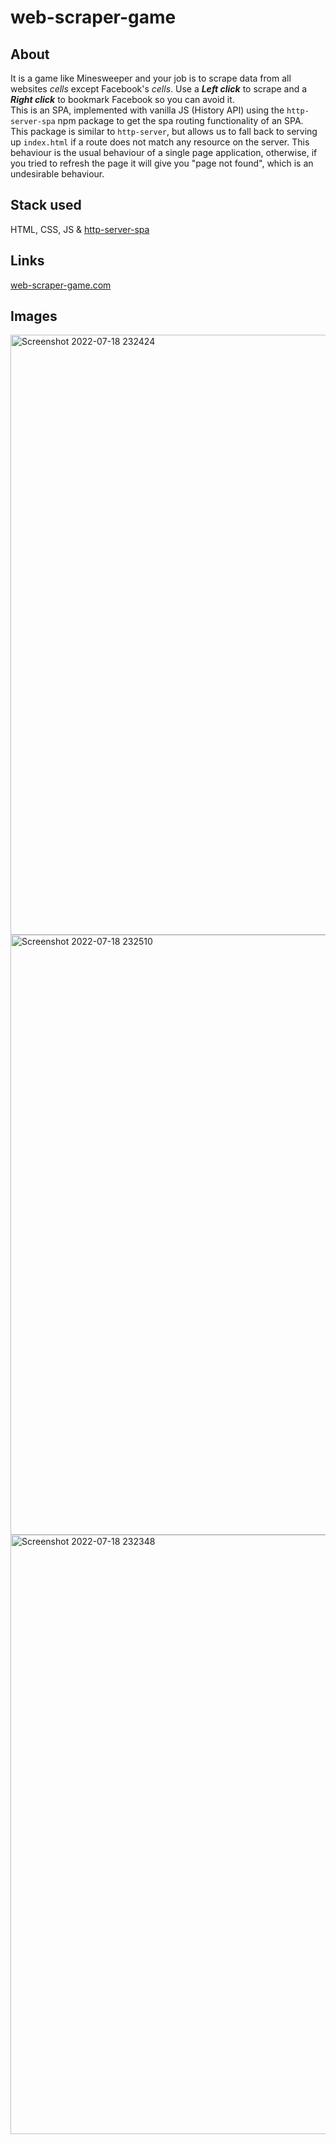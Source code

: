 # web-scraper-game

## About

It is a game like Minesweeper and your job is to scrape data from all websites _cells_ except Facebook's _cells_. Use a **_Left click_** to scrape and a **_Right click_** to bookmark Facebook so you can avoid it. <br/> This is an SPA, implemented with vanilla JS (History API) using the `http-server-spa` npm package to get the spa routing functionality of an SPA. <br/>
This package is similar to `http-server`, but allows us to fall back to serving up `index.html` if a route does not match any resource on the server. This behaviour is the usual behaviour of a single page application, otherwise, if you tried to refresh the page it will give you "page not found", which is an undesirable behaviour.

## Stack used

HTML, CSS, JS & [http-server-spa](https://www.npmjs.com/package/http-server-spa)

## Links

[web-scraper-game.com](https://web-scraper-game.netlify.app/)

## Images

<img width="960" alt="Screenshot 2022-07-18 232424" src="https://user-images.githubusercontent.com/59410037/179627984-d985b479-7e61-42c9-99c8-ff162f624ce1.png">
<img width="960" alt="Screenshot 2022-07-18 232510" src="https://user-images.githubusercontent.com/59410037/179628001-6295a360-1be4-4c7c-8469-b2a01f0e1cca.png">
<img width="959" alt="Screenshot 2022-07-18 232348" src="https://user-images.githubusercontent.com/59410037/179628010-3a493472-8416-49d9-ae5c-ed3f5a0d7f18.png">
